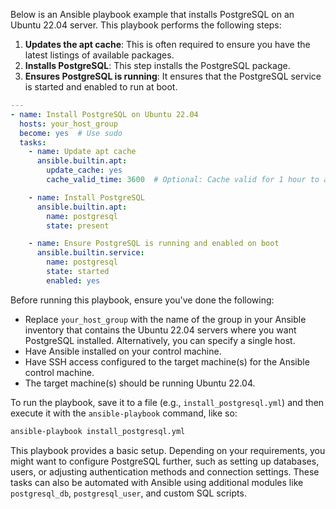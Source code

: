 Below is an Ansible playbook example that installs PostgreSQL on an Ubuntu 22.04 server. This playbook performs the following steps:

1. **Updates the apt cache**: This is often required to ensure you have the latest listings of available packages.
2. **Installs PostgreSQL**: This step installs the PostgreSQL package.
3. **Ensures PostgreSQL is running**: It ensures that the PostgreSQL service is started and enabled to run at boot.

```yaml
---
- name: Install PostgreSQL on Ubuntu 22.04
  hosts: your_host_group
  become: yes  # Use sudo
  tasks:
    - name: Update apt cache
      ansible.builtin.apt:
        update_cache: yes
        cache_valid_time: 3600  # Optional: Cache valid for 1 hour to avoid unnecessary updates

    - name: Install PostgreSQL
      ansible.builtin.apt:
        name: postgresql
        state: present

    - name: Ensure PostgreSQL is running and enabled on boot
      ansible.builtin.service:
        name: postgresql
        state: started
        enabled: yes
```

Before running this playbook, ensure you've done the following:
- Replace `your_host_group` with the name of the group in your Ansible inventory that contains the Ubuntu 22.04 servers where you want PostgreSQL installed. Alternatively, you can specify a single host.
- Have Ansible installed on your control machine.
- Have SSH access configured to the target machine(s) for the Ansible control machine.
- The target machine(s) should be running Ubuntu 22.04.

To run the playbook, save it to a file (e.g., `install_postgresql.yml`) and then execute it with the `ansible-playbook` command, like so:

```sh
ansible-playbook install_postgresql.yml
```

This playbook provides a basic setup. Depending on your requirements, you might want to configure PostgreSQL further, such as setting up databases, users, or adjusting authentication methods and connection settings. These tasks can also be automated with Ansible using additional modules like `postgresql_db`, `postgresql_user`, and custom SQL scripts.
